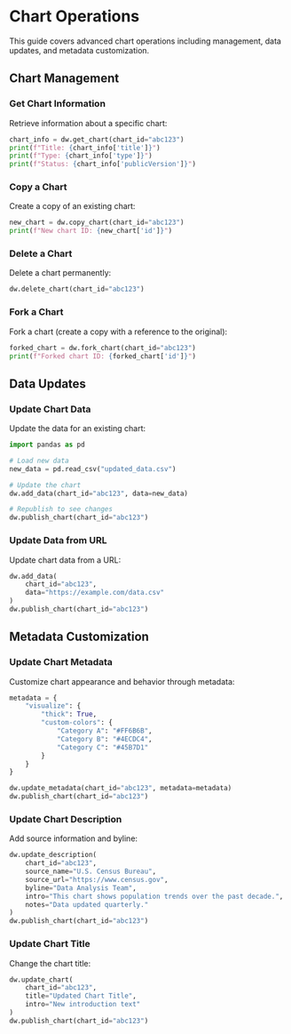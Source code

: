# Chart Operations

This guide covers advanced chart operations including management, data updates, and metadata customization.

## Chart Management

### Get Chart Information

Retrieve information about a specific chart:

```python
chart_info = dw.get_chart(chart_id="abc123")
print(f"Title: {chart_info['title']}")
print(f"Type: {chart_info['type']}")
print(f"Status: {chart_info['publicVersion']}")
```

### Copy a Chart

Create a copy of an existing chart:

```python
new_chart = dw.copy_chart(chart_id="abc123")
print(f"New chart ID: {new_chart['id']}")
```

### Delete a Chart

Delete a chart permanently:

```python
dw.delete_chart(chart_id="abc123")
```

### Fork a Chart

Fork a chart (create a copy with a reference to the original):

```python
forked_chart = dw.fork_chart(chart_id="abc123")
print(f"Forked chart ID: {forked_chart['id']}")
```

## Data Updates

### Update Chart Data

Update the data for an existing chart:

```python
import pandas as pd

# Load new data
new_data = pd.read_csv("updated_data.csv")

# Update the chart
dw.add_data(chart_id="abc123", data=new_data)

# Republish to see changes
dw.publish_chart(chart_id="abc123")
```

### Update Data from URL

Update chart data from a URL:

```python
dw.add_data(
    chart_id="abc123",
    data="https://example.com/data.csv"
)
dw.publish_chart(chart_id="abc123")
```

## Metadata Customization

### Update Chart Metadata

Customize chart appearance and behavior through metadata:

```python
metadata = {
    "visualize": {
        "thick": True,
        "custom-colors": {
            "Category A": "#FF6B6B",
            "Category B": "#4ECDC4",
            "Category C": "#45B7D1"
        }
    }
}

dw.update_metadata(chart_id="abc123", metadata=metadata)
dw.publish_chart(chart_id="abc123")
```

### Update Chart Description

Add source information and byline:

```python
dw.update_description(
    chart_id="abc123",
    source_name="U.S. Census Bureau",
    source_url="https://www.census.gov",
    byline="Data Analysis Team",
    intro="This chart shows population trends over the past decade.",
    notes="Data updated quarterly."
)
dw.publish_chart(chart_id="abc123")
```

### Update Chart Title

Change the chart title:

```python
dw.update_chart(
    chart_id="abc123",
    title="Updated Chart Title",
    intro="New introduction text"
)
dw.publish_chart(chart_id="abc123")
